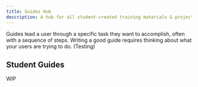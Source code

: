 ```yaml
---
title: Guides Hub
description: A hub for all student-created training materials & projects.
---
```


Guides lead a user through a specific task they want to accomplish, often with a sequence of steps.
Writing a good guide requires thinking about what your users are trying to do. (Testing)

## Student Guides

WIP